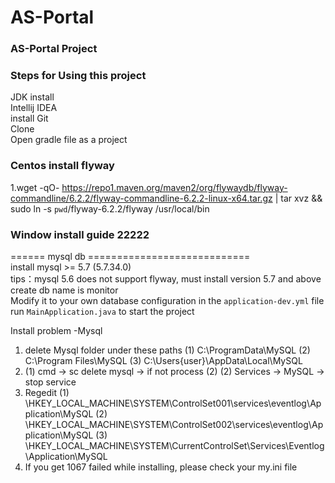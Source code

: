 # AS-Portal

### AS-Portal Project 

### Steps for Using this project 
JDK install   
Intellij IDEA   
install Git   
Clone   
Open gradle file as a project  


### Centos install flyway  
1.wget -qO- https://repo1.maven.org/maven2/org/flywaydb/flyway-commandline/6.2.2/flyway-commandline-6.2.2-linux-x64.tar.gz | tar xvz && sudo ln -s `pwd`/flyway-6.2.2/flyway /usr/local/bin

### Window install guide  22222
====== mysql db ============================  
install mysql >= 5.7 (5.7.34.0)  
tips：mysql 5.6 does not support flyway, must install version 5.7 and above  
create db name is monitor  
Modify it to your own database configuration in the `application-dev.yml` file  
run `MainApplication.java` to start the project  


Install problem
-Mysql
 1. delete Mysql folder under these paths
    (1) C:\ProgramData\MySQL
    (2) C:\Program Files\MySQL
    (3) C:\Users\{user}\AppData\Local\MySQL
 2. (1) cmd -> sc delete mysql -> if not process (2)
    (2) Services -> MySQL -> stop service
 3. Regedit 
    (1) \HKEY_LOCAL_MACHINE\SYSTEM\ControlSet001\services\eventlog\Application\MySQL
    (2) \HKEY_LOCAL_MACHINE\SYSTEM\ControlSet002\services\eventlog\Application\MySQL
    (3) \HKEY_LOCAL_MACHINE\SYSTEM\CurrentControlSet\Services\Eventlog\Application\MySQL
 4. If you get 1067 failed while installing, please check your my.ini file